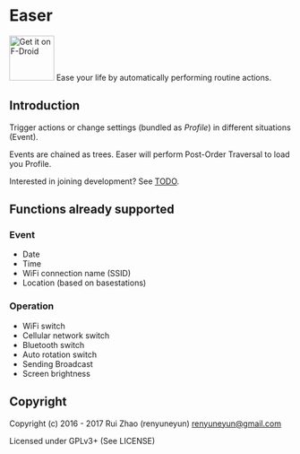 Easer
=======
[<img src="https://f-droid.org/badge/get-it-on.png"
      alt="Get it on F-Droid"
      height="80">](https://f-droid.org/app/ryey.easer)
Ease your life by automatically performing routine actions.

Introduction
-----
Trigger actions or change settings (bundled as *Profile*) in different situations (Event).

Events are chained as trees. Easer will perform Post-Order Traversal to load you Profile.

Interested in joining development? See [TODO](TODO.en.md).

Functions already supported
--------
### Event
* Date
* Time
* WiFi connection name (SSID)
* Location (based on basestations)

### Operation
* WiFi switch
* Cellular network switch
* Bluetooth switch
* Auto rotation switch
* Sending Broadcast
* Screen brightness

Copyright
------
Copyright (c) 2016 - 2017 Rui Zhao (renyuneyun) <renyuneyun@gmail.com>

Licensed under GPLv3+ (See LICENSE)
